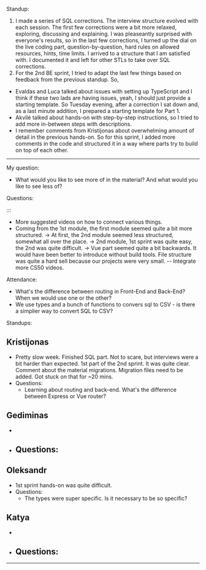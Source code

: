 Standup:

1. I made a series of SQL corrections. The interview structure evolved with each session. The first few corrections were a bit more relaxed, exploring, discussing and explaining. I was pleaseantly surprised with everyone's results, so in the last few corrections, I turned up the dial on the live coding part, question-by-question, hard rules on allowed resources, hints, time limits. I arrived to a structure that I am satisfied with. I documented it and left for other STLs to take over SQL corrections.
2. For the 2nd BE sprint, I tried to adapt the last few things based on feedback from the previous standup. So,
- Evaldas and Luca talked about issues with setting up TypeScript and I think if these two lads are having issues, yeah, I should just provide a starting template. So Tuesday evening, after a correction I sat down and, as a last minute addition, I prepared a starting template for Part 1.
- Akvilė talked about hands-on with step-by-step instructions, so I tried to add more in-between steps with descriptions.
- I remember comments from Kristijonas about overwhelming amount of detail in the previous hands-on. So for this sprint, I added more comments in the code and structured it in a way where parts try to build on top of each other.

---

My question:
- What would you like to see more of in the material? And what would you like to see less of?

Questions:

:::

- More suggested videos on how to connect various things.
- Coming from the 1st module, the first module seemed quite a bit more structured.
  -> At first, the 2nd module seemed less structured, somewhat all over the place.
  -> 2nd module, 1st sprint was quite easy, the 2nd was quite difficult.
  -> Vue part seemed quite a bit backwards. It would have been better to introduce without build tools. File structure was quite a hard sell because our projects were very small.
-- Integrate more CS50 videos.

Attendance:

- What's the difference between routing in Front-End and Back-End? When we would use one or the other?
- We use types and a bunch of functions to convers sql to CSV - is there a simplier way to convert SQL to CSV?

Standups:

## Kristijonas

- Pretty slow week. Finished SQL part. Not to scare, but interviews were a bit harder than expected. 1st part of the 2nd sprint. It was quite clear. Comment about the material migrations. Migration files need to be added. Got stuck on that for ~20 mins.
- Questions:
  - Learning about routing and back-end. What's the difference between Express or Vue router?

## Gediminas

-
- Questions:
  -

## Oleksandr

- 1st sprint hands-on was quite difficult.
- Questions:
  - The types were super specific. Is it necessary to be so specific?

## Katya

-
- Questions:
  -

---
